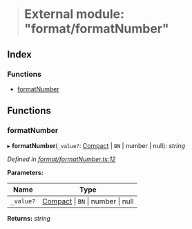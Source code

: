 > # External module: "format/formatNumber"

## Index

### Functions

* [formatNumber](_format_formatnumber_.md#formatnumber)

## Functions

###  formatNumber

▸ **formatNumber**(`_value?`: [Compact](../interfaces/_format_types_.compact.md) | `BN` | number | null): *string*

*Defined in [format/formatNumber.ts:12](https://github.com/polkadot-js/common/blob/cd7aafc/packages/util/src/format/formatNumber.ts#L12)*

**Parameters:**

Name | Type |
------ | ------ |
`_value?` | [Compact](../interfaces/_format_types_.compact.md) \| `BN` \| number \| null |

**Returns:** *string*